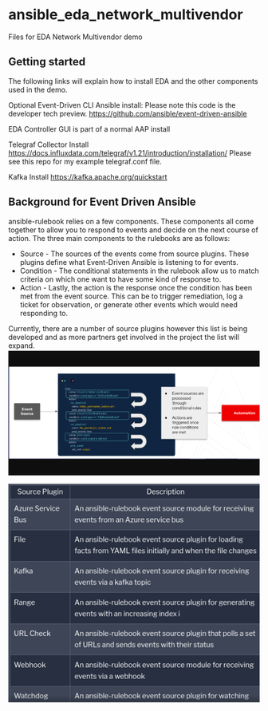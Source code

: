 # ansible_eda_network_multivendor

Files for EDA Network Multivendor demo

## Getting started

The following links will explain how to install EDA and the other components used in the demo.

Optional Event-Driven CLI Ansible install:
Please note this code is the developer tech preview.
https://github.com/ansible/event-driven-ansible

EDA Controller GUI is part of a normal AAP install

Telegraf Collector Install
https://docs.influxdata.com/telegraf/v1.21/introduction/installation/
Please see this repo for my example telegraf.conf file.

Kafka Install
https://kafka.apache.org/quickstart

## Background for Event Driven Ansible
ansible-rulebook relies on a few components. These components all come together to allow you to respond to events and decide on the next course of action. The three main components to the rulebooks are as follows:

* Source - The sources of the events come from source plugins. These plugins define what    Event-Driven Ansible is listening to for events.
* Condition - The conditional statements in the rulebook allow us to match criteria on which one want to have some kind of response to.
* Action - Lastly, the action is the response once the condition has been met from the event source. This can be to trigger remediation, log a ticket for observation, or generate other events which would need responding to.

Currently, there are a number of source plugins however this list is being developed and as more partners get involved in the project the list will expand.
![rulebook](images/rulebook.png)

![table](images/table.png)
